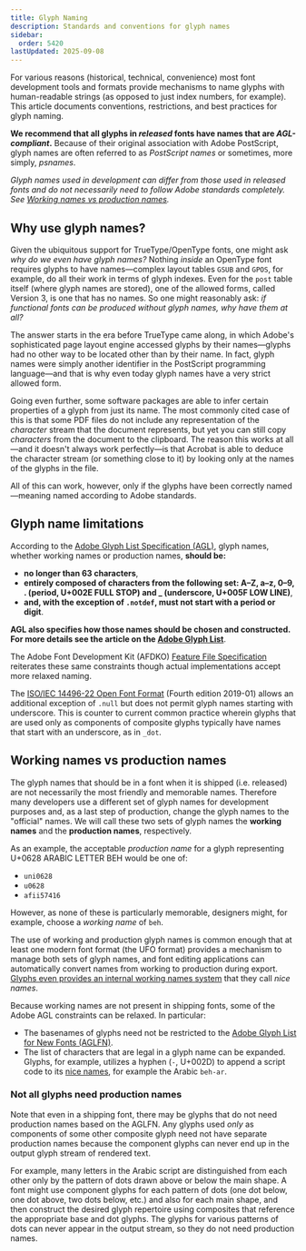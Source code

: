 ```yaml
---
title: Glyph Naming
description: Standards and conventions for glyph names
sidebar:
  order: 5420
lastUpdated: 2025-09-08
---
```


For various reasons (historical, technical, convenience) most font development tools and formats provide mechanisms to name glyphs with human-readable strings (as opposed to just index numbers, for example). This article documents conventions, restrictions, and best practices for glyph naming.

**We recommend that all glyphs in _released_ fonts have names that are _AGL-compliant_.** Because of their original association with Adobe PostScript, glyph names are often referred to as *PostScript names* or sometimes, more simply, *psnames*. 

_Glyph names used in development can differ from those used in released fonts and do not necessarily need to follow Adobe standards completely. See [Working names vs production names](#working-names-vs-production-names)._

## Why use glyph names?

Given the ubiquitous support for TrueType/OpenType fonts, one might ask _why do we even have glyph names?_ Nothing _inside_ an OpenType font requires glyphs to have names—complex layout tables `GSUB` and `GPOS`, for example, do all their work in terms of glyph indexes. Even for the `post` table itself (where glyph names are stored), one of the allowed forms, called Version 3, is one that has no names. So one might reasonably ask: _if functional fonts can be produced without glyph names, why have them at all?_

The answer starts in the era before TrueType came along, in which Adobe's sophisticated page layout engine accessed glyphs by their names—glyphs had no other way to be located other than by their name. In fact, glyph names were simply another identifier in the PostScript programming language—and that is why even today glyph names have a very strict allowed form.

Going even further, some software packages are able to infer certain properties of a glyph from just its name. The most commonly cited case of this is that some PDF files do not include any representation of the _character_ stream that the document represents, but yet you can still copy _characters_ from the document to the clipboard. The reason this works at all—and it doesn't always work perfectly—is that Acrobat is able to deduce the character stream (or something close to it) by looking only at the names of the glyphs in the file.

All of this can work, however, only if the glyphs have been correctly named—meaning named according to Adobe standards.

## Glyph name limitations

According to the [Adobe Glyph List Specification (AGL)][adobe-agl], glyph names, whether working names or production names, **should be:**
- **no longer than 63 characters**, 
- **entirely composed of characters from the following set: A–Z, a–z, 0–9, . (period, U+002E FULL STOP) and _ (underscore, U+005F LOW LINE)**,
- **and, with the exception of `.notdef`, must not start with a period or digit**. 

**AGL also specifies how those names should be chosen and constructed. For more details see the article on the [Adobe Glyph List][adobe-glyph-list]**.

The Adobe Font Development Kit (AFDKO) [Feature File Specification][adobe-fea] reiterates these same constraints though actual implementations accept more relaxed naming.

The [ISO/IEC 14496-22 Open Font Format][iso-open-font-format] (Fourth edition 2019-01) allows an additional exception of `.null` but does not permit glyph names starting with underscore.  This is counter to current common practice wherein glyphs that are used only as components of composite glyphs typically have names that start with an underscore, as in `_dot`.

## Working names vs production names

The glyph names that should be in a font when it is shipped (i.e. released) are not necessarily the most friendly and memorable names. Therefore many developers use a different set of glyph names for development purposes and, as a last step of production, change the glyph names to the "official" names. We will call these two sets of glyph names the **working names** and the **production names**, respectively.

As an example, the acceptable *production name* for a glyph representing U+0628 ARABIC LETTER BEH would be one of:

- `uni0628`
- `u0628`
- `afii57416`

However, as none of these is particularly memorable, designers might, for example, choose a *working name* of `beh`.

The use of working and production glyph names is common enough that at least one modern font format (the UFO format) provides a mechanism to manage both sets of glyph names, and font editing applications can automatically convert names from working to production during export. [Glyphs even provides an internal working names system][glyphs-nice-names] that they call _nice names_.

Because working names are not present in shipping fonts, some of the Adobe AGL constraints can be relaxed. In particular:
- The basenames of glyphs need not be restricted to the [Adobe Glyph List for New Fonts (AGLFN)][adobe-aglfn]. 
- The list of characters that are legal in a glyph name can be expanded. Glyphs, for example, utilizes a hyphen (`-`, U+002D) to append a script code to its [nice names][glyphs-nice-names], for example the Arabic `beh-ar`.

### Not all glyphs need production names

Note that even in a shipping font, there may be glyphs that do not need production names based on the AGLFN. Any glyphs used _only_ as components of some other composite glyph need not have separate production names because the component glyphs can never end up in the output glyph stream of rendered text.

For example, many letters in the Arabic script are distinguished from each other only by the pattern of dots drawn above or below the main shape. A font might use component glyphs for each pattern of dots (one dot below, one dot above, two dots below, etc.) and also for each main shape, and then construct the desired glyph repertoire using composites that reference the appropriate base and dot glyphs. The glyphs for various patterns of dots can never appear in the output stream, so they do not need production names.

[adobe-agl]: https://github.com/adobe-type-tools/agl-specification
[adobe-aglfn]: https://github.com/adobe-type-tools/agl-aglfn
[adobe-fea]: https://github.com/adobe-type-tools/afdko/blob/develop/docs/OpenTypeFeatureFileSpecification.md
[adobe-glyph-list]: /topics/fonts/adobe-glyph-list
[glyphs-nice-names]: https://glyphsapp.com/learn/getting-your-glyph-names-right
[iso-open-font-format]: https://standards.iso.org/ittf/PubliclyAvailableStandards/c066391_ISO_IEC_14496-22_2015.zip
